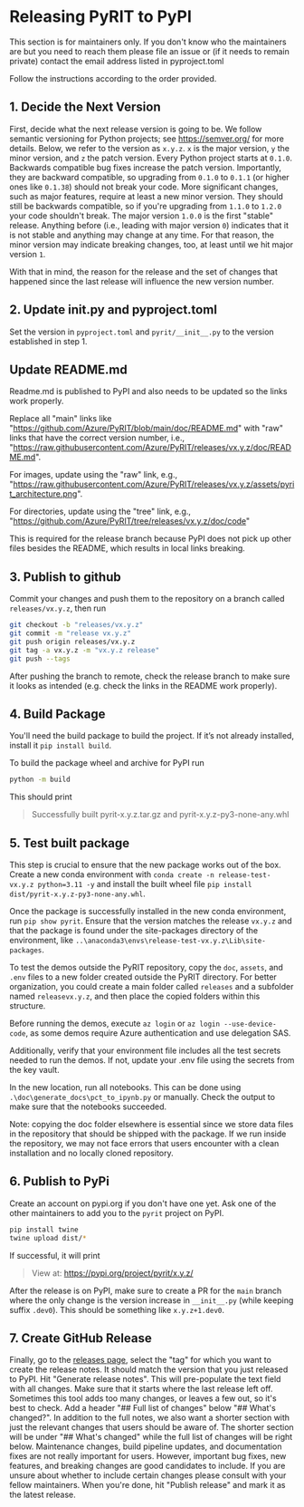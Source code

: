 # Releasing PyRIT to PyPI

This section is for maintainers only.
If you don't know who the maintainers are but you need to reach them
please file an issue or (if it needs to remain private) contact the
email address listed in pyproject.toml

Follow the instructions according to the order provided.

## 1. Decide the Next Version

First, decide what the next release version is going to be.
We follow semantic versioning for Python projects; see
https://semver.org/ for more details.
Below, we refer to the version as `x.y.z`.
`x` is the major version, `y` the minor version, and `z` the patch version.
Every Python project starts at `0.1.0`.
Backwards compatible bug fixes increase the patch version.
Importantly, they are backward compatible, so upgrading from `0.1.0` to
`0.1.1` (or higher ones like `0.1.38`) should not break your code.
More significant changes, such as major features, require at least a new
minor version.
They should still be backwards compatible, so if you're upgrading from
`1.1.0` to `1.2.0` your code shouldn't break.
The major version `1.0.0` is the first "stable" release.
Anything before (i.e., leading with major version `0`) indicates that it is
not stable and anything may change at any time.
For that reason, the minor version may indicate breaking changes, too,
at least until we hit major version `1`.

With that in mind, the reason for the release and the set of changes
that happened since the last release will influence the new version number.

## 2. Update __init__.py and pyproject.toml

Set the version in `pyproject.toml` and `pyrit/__init__.py` to the version established in step 1.

## Update README.md

Readme.md is published to PyPI and also needs to be updated so the
links work properly.

Replace all "main" links like
"https://github.com/Azure/PyRIT/blob/main/doc/README.md" with "raw" links that have
the correct version number, i.e.,
"https://raw.githubusercontent.com/Azure/PyRIT/releases/vx.y.z/doc/README.md".

For images, update using the "raw" link, e.g.,
"https://raw.githubusercontent.com/Azure/PyRIT/releases/vx.y.z/assets/pyrit_architecture.png".

For directories, update using the "tree" link, e.g.,
"https://github.com/Azure/PyRIT/tree/releases/vx.y.z/doc/code"

This is required for the release branch because PyPI does not pick up
other files besides the README, which results in local links breaking.

## 3. Publish to github

Commit your changes and push them to the repository on a branch called
`releases/vx.y.z`, then run

```bash
git checkout -b "releases/vx.y.z"
git commit -m "release vx.y.z"
git push origin releases/vx.y.z
git tag -a vx.y.z -m "vx.y.z release"
git push --tags
```

After pushing the branch to remote, check the release branch to make sure it looks as intended (e.g. check the links in the README work properly).

## 4. Build Package

You'll need the build package to build the project. If it’s not already installed, install it `pip install build`.

To build the package wheel and archive for PyPI run

```bash
python -m build
```

This should print

> Successfully built pyrit-x.y.z.tar.gz and pyrit-x.y.z-py3-none-any.whl

## 5. Test built package

This step is crucial to ensure that the new package works out of the box.
Create a new conda environment with `conda create -n release-test-vx.y.z python=3.11 -y`
and install the built wheel file `pip install dist/pyrit-x.y.z-py3-none-any.whl`.

Once the package is successfully installed in the new conda environment, run `pip show pyrit`. Ensure that the version matches the release `vx.y.z` and that the package is found under the site-packages directory of the environment, like `..\anaconda3\envs\release-test-vx.y.z\Lib\site-packages`.

To test the demos outside the PyRIT repository, copy the `doc`, `assets`, and `.env` files to a new folder created outside the PyRIT directory. For better organization, you could create a main folder called `releases` and a subfolder named `releasevx.y.z`, and then place the copied folders within this structure.

Before running the demos, execute `az login` or `az login --use-device-code`, as some demos require Azure authentication and use delegation SAS.

Additionally, verify that your environment file includes all the test secrets needed to run the demos. If not, update your .env file using the secrets from the key vault.

In the new location, run all notebooks.
This can be done using `.\doc\generate_docs\pct_to_ipynb.py` or manually.
Check the output to make sure that the notebooks succeeded.

Note: copying the doc folder elsewhere is essential since we store data files
in the repository that should be shipped with the package.
If we run inside the repository, we may not face errors that users encounter
with a clean installation and no locally cloned repository.

## 6. Publish to PyPi

Create an account on pypi.org if you don't have one yet.
Ask one of the other maintainers to add you to the `pyrit` project on PyPI.

```bash
pip install twine
twine upload dist/*
```

If successful, it will print

> View at:
  https://pypi.org/project/pyrit/x.y.z/

After the release is on PyPI, make sure to create a PR for the `main` branch
where the only change is the version increase in `__init__.py` (while keeping
suffix `.dev0`).
This should be something like `x.y.z+1.dev0`.

## 7. Create GitHub Release

Finally, go to the [releases page](https://github.com/Azure/PyRIT/releases), select the "tag"
for which you want to create the release notes. It should match the version that you just released
to PyPI. Hit "Generate release notes". This will pre-populate the text field with all changes.
Make sure that it starts where the last release left off.
Sometimes this tool adds too many changes, or leaves a few out, so it's best to check.
Add a header "## Full list of changes" below "## What's changed?".
In addition to the full notes, we also want a shorter section with just the relevant
changes that users should be aware of. The shorter section will be under "## What's changed"
while the full list of changes will be right below.
Maintenance changes, build pipeline updates, and documentation fixes are not really important for users.
However, important bug fixes, new features, and breaking changes are good candidates to include.
If you are unsure about whether to include certain changes please consult with your fellow
maintainers.
When you're done, hit "Publish release" and mark it as the latest release.
